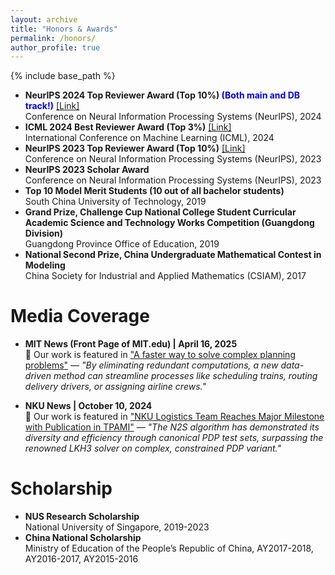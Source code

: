 ```yaml
---
layout: archive
title: "Honors & Awards"
permalink: /honors/
author_profile: true
---
```


{% include base_path %}
- **NeurIPS 2024 Top Reviewer Award (Top 10%) <font color=Blue>(Both main and DB track!)</font>** [[Link]](https://neurips.cc/Conferences/2024/ProgramCommittee#top-reviewers)         
Conference on Neural Information Processing Systems (NeurIPS), 2024
- **ICML 2024 Best Reviewer Award (Top 3%)** [[Link]](https://twitter.com/icmlconf/status/1815647580577059312)            
International Conference on Machine Learning (ICML), 2024
- **NeurIPS 2023 Top Reviewer Award (Top 10%)** [[Link]](https://neurips.cc/Conferences/2023/ProgramCommittee#top-reivewers)         
Conference on Neural Information Processing Systems (NeurIPS), 2023
- **NeurIPS 2023 Scholar Award**         
Conference on Neural Information Processing Systems (NeurIPS), 2023
- **Top 10 Model Merit Students (10 out of all bachelor students)**         
South China University of Technology, 2019
- **Grand Prize, Challenge Cup National College Student Curricular Academic Science and Technology Works Competition (Guangdong Division)**     
Guangdong Province Office of Education, 2019
- **National Second Prize, China Undergraduate Mathematical Contest in Modeling**        
China Society for Industrial and Applied Mathematics (CSIAM), 2017

Media Coverage
======
- **MIT News (Front Page of MIT.edu) | April 16, 2025**  
  🎉 Our work is featured in ["A faster way to solve complex planning problems"](https://news.mit.edu/2025/faster-way-solve-complex-planning-problems-0416) — *"By eliminating redundant computations, a new data-driven method can streamline processes like scheduling trains, routing delivery drivers, or assigning airline crews."*

- **NKU News | October 10, 2024**  
  🎉 Our work is featured in ["NKU Logistics Team Reaches Major Milestone with Publication in TPAMI"](https://en.nankai.edu.cn/2024/1010/c22796a552692/page.htm) — *"The N2S algorithm has demonstrated its diversity and efficiency through canonical PDP test sets, surpassing the renowned LKH3 solver on complex, constrained PDP variant."*

Scholarship
======
- **NUS Research Scholarship**      
National University of Singapore, 2019-2023
- **China National Scholarship**    
Ministry of Education of the People’s Republic of China, AY2017-2018,  AY2016-2017, AY2015-2016

